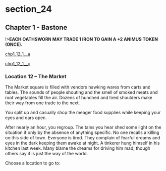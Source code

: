 
# section_24

## Chapter 1 - Bastone

!>**EACH OATHSWORN MAY TRADE 1 IRON TO GAIN A +2 ANIMUS TOKEN (ONCE).**

[chp1_12_1__a](../../decomp/app/src/main/res/raw/chp1_12_1__a.mp3 ':include :type=audio')

[chp1_12_1__c](../../decomp/app/src/main/res/raw/chp1_12_1__c.mp3 ':include :type=audio')

### Location 12 – The Market

The Market square is filled with vendors hawking wares from carts and tables. The sounds of people shouting and the smell of smoked meats and root vegetables fill the air. Dozens of hunched and tired shoulders make their way from one trade to the next.

You split up and casually shop the meager food supplies while keeping your eyes and ears open.

After nearly an hour, you regroup. The tales you hear shed some light on the situation if only by the absence of anything specific. No one recalls a killing on this side of town. Everyone is tired. They complain of fearful dreams and eyes in the dark keeping them awake at night. A tinkerer hung himself in his kitchen last week. Many blame the dreams for driving him mad, though others say it is just the way of the world.


Choose a location to go to:


